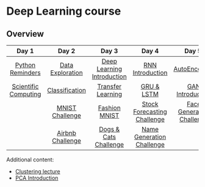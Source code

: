 
# Deep Learning course

## Overview

| Day 1 | Day 2 | Day 3 | Day 4 | Day 5 |
| :------: | :-------: | :---------: | :--------: | :------: | 
| [Python Reminders](01_Scientific_Computing/01_Python_Reminders.ipynb) | [Data Exploration](02_Machine_Learning/01_Data_Exploration.ipynb) | [Deep Learning Introduction](03_Image_Classification/01_DL_introduction.ipynb) | [RNN Introduction](04_Sequential_Prediction/01_RNN_introduction.ipynb) | [AutoEncoders](05_Generative_Models/01_Autoencoders.ipynb) |
| [Scientific Computing](01_Scientific_Computing/02_Scientific_Computing.ipynb) | [Classification](02_Machine_Learning/02_Classification.ipynb) | [Transfer Learning](03_Image_Classification/02_Transfer_learning.ipynb) | [GRU & LSTM](04_Sequential_Prediction/02_GRU_LSTM.ipynb) | [GAN Introduction](05_Generative_Models/02_GAN_introduction.ipynb) |  
|   | [MNIST Challenge](02_Machine_Learning/03_MNIST_Challenge.ipynb) | [Fashion MNIST](03_Image_Classification/03_Fashion_MNIST_challenge.ipynb) | [Stock Forecasting Challenge](04_Sequential_Prediction/03_Stock_Forecasting_Challenge.ipynb) | [Face Generation Challenge](05_Generative_Models/Olivetti_faces_challenge.md) |  
|   | [Airbnb Challenge](02_Machine_Learning/04_AirBnB_regression_challenge.ipynb) | [Dogs & Cats Challenge](03_Image_Classification/04_Dogs_and_cats_challenge.md) | [Name Generation Challenge](04_Sequential_Prediction/04_Name_Generation_Challenge.ipynb) |  |  


Additional content:

- [Clustering lecture](06_Additional/01_Clustering.ipynb)
- [PCA Introduction](06_Additional/02_PCA_intro.ipynb)
